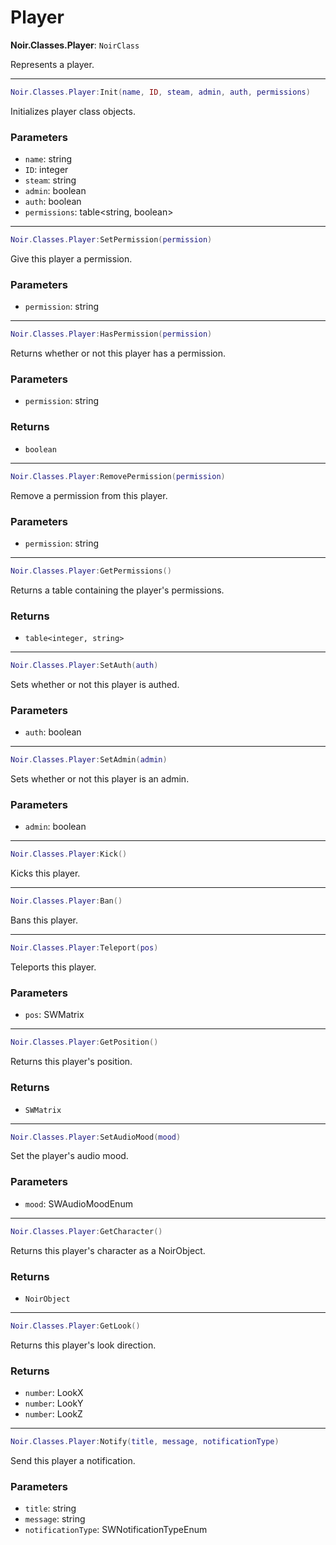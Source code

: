 # Player

**Noir.Classes.Player**: `NoirClass`

Represents a player.

---

```lua
Noir.Classes.Player:Init(name, ID, steam, admin, auth, permissions)
```
Initializes player class objects.

### Parameters
- `name`: string
- `ID`: integer
- `steam`: string
- `admin`: boolean
- `auth`: boolean
- `permissions`: table<string, boolean>

---

```lua
Noir.Classes.Player:SetPermission(permission)
```
Give this player a permission.

### Parameters
- `permission`: string

---

```lua
Noir.Classes.Player:HasPermission(permission)
```
Returns whether or not this player has a permission.

### Parameters
- `permission`: string
### Returns
- `boolean`

---

```lua
Noir.Classes.Player:RemovePermission(permission)
```
Remove a permission from this player.

### Parameters
- `permission`: string

---

```lua
Noir.Classes.Player:GetPermissions()
```
Returns a table containing the player's permissions.

### Returns
- `table<integer, string>`

---

```lua
Noir.Classes.Player:SetAuth(auth)
```
Sets whether or not this player is authed.

### Parameters
- `auth`: boolean

---

```lua
Noir.Classes.Player:SetAdmin(admin)
```
Sets whether or not this player is an admin.

### Parameters
- `admin`: boolean

---

```lua
Noir.Classes.Player:Kick()
```
Kicks this player.

---

```lua
Noir.Classes.Player:Ban()
```
Bans this player.

---

```lua
Noir.Classes.Player:Teleport(pos)
```
Teleports this player.

### Parameters
- `pos`: SWMatrix

---

```lua
Noir.Classes.Player:GetPosition()
```
Returns this player's position.

### Returns
- `SWMatrix`

---

```lua
Noir.Classes.Player:SetAudioMood(mood)
```
Set the player's audio mood.

### Parameters
- `mood`: SWAudioMoodEnum

---

```lua
Noir.Classes.Player:GetCharacter()
```
Returns this player's character as a NoirObject.

### Returns
- `NoirObject`

---

```lua
Noir.Classes.Player:GetLook()
```
Returns this player's look direction.

### Returns
- `number`: LookX
- `number`: LookY
- `number`: LookZ

---

```lua
Noir.Classes.Player:Notify(title, message, notificationType)
```
Send this player a notification.

### Parameters
- `title`: string
- `message`: string
- `notificationType`: SWNotificationTypeEnum